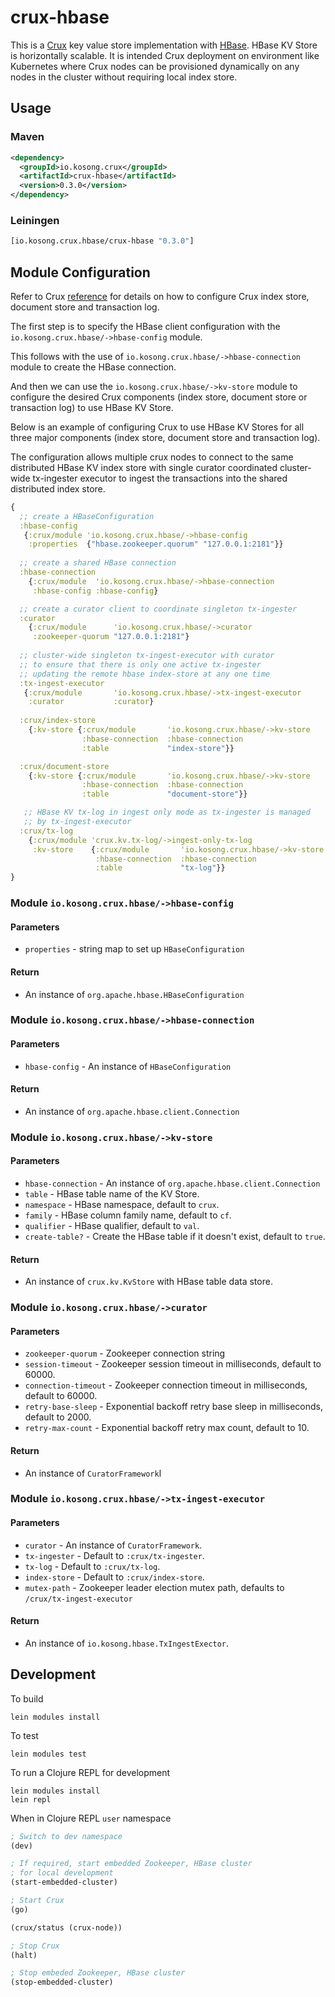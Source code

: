 # crux-hbase
This is a [Crux](https://opencrux.com) key value store implementation with
[HBase](https://hbase.apache.org). HBase KV Store is horizontally scalable.
It is intended Crux deployment on environment like Kubernetes where Crux
nodes can be provisioned dynamically on any nodes in the cluster without
requiring local index store.

## Usage

### Maven
```xml
<dependency>
  <groupId>io.kosong.crux</groupId>
  <artifactId>crux-hbase</artifactId>
  <version>0.3.0</version>
</dependency>

```
### Leiningen
```clojure
[io.kosong.crux.hbase/crux-hbase "0.3.0"]
```


## Module Configuration

Refer to Crux [reference](https://opencrux.com/reference/installation.html) for
details on how to configure Crux index store, document store and transaction log.

The first step is to specify the HBase client configuration with the
`io.kosong.crux.hbase/->hbase-config` module.

This follows with the use of
`io.kosong.crux.hbase/->hbase-connection` module to create the HBase connection.

And then we can use the `io.kosong.crux.hbase/->kv-store` module to configure
the desired Crux components (index store, document store or transaction log)
to use HBase KV Store.

Below is an example of configuring Crux to use HBase KV Stores for all three major
components (index store, document store and transaction log).

The configuration allows multiple crux nodes to connect to the same distributed
HBase KV index store with single curator coordinated cluster-wide tx-ingester
executor to ingest the transactions into the shared distributed index store.

```clojure
{
  ;; create a HBaseConfiguration
  :hbase-config
   {:crux/module 'io.kosong.crux.hbase/->hbase-config
    :properties  {"hbase.zookeeper.quorum" "127.0.0.1:2181"}}
 
  ;; create a shared HBase connection
  :hbase-connection
    {:crux/module  'io.kosong.crux.hbase/->hbase-connection
     :hbase-config :hbase-config}

  ;; create a curator client to coordinate singleton tx-ingester
  :curator
    {:crux/module      'io.kosong.crux.hbase/->curator
     :zookeeper-quorum "127.0.0.1:2181"}
 
  ;; cluster-wide singleton tx-ingest-executor with curator
  ;; to ensure that there is only one active tx-ingester
  ;; updating the remote hbase index-store at any one time
  :tx-ingest-executor
   {:crux/module       'io.kosong.crux.hbase/->tx-ingest-executor
    :curator           :curator}
 
  :crux/index-store
    {:kv-store {:crux/module       'io.kosong.crux.hbase/->kv-store
                :hbase-connection  :hbase-connection
                :table             "index-store"}}

  :crux/document-store
    {:kv-store {:crux/module       'io.kosong.crux.hbase/->kv-store
                :hbase-connection  :hbase-connection
                :table             "document-store"}}

   ;; HBase KV tx-log in ingest only mode as tx-ingester is managed
   ;; by tx-ingest-executor
  :crux/tx-log
    {:crux/module 'crux.kv.tx-log/->ingest-only-tx-log
     :kv-store    {:crux/module       'io.kosong.crux.hbase/->kv-store
                   :hbase-connection  :hbase-connection
                   :table             "tx-log"}}
}
```
### Module `io.kosong.crux.hbase/->hbase-config`
#### Parameters
- `properties` - string map to set up `HBaseConfiguration`
#### Return
- An instance of `org.apache.hbase.HBaseConfiguration`

### Module `io.kosong.crux.hbase/->hbase-connection`
#### Parameters
- `hbase-config` - An instance of `HBaseConfiguration`
#### Return
- An instance of `org.apache.hbase.client.Connection`

### Module `io.kosong.crux.hbase/->kv-store`
#### Parameters
- `hbase-connection` - An instance of `org.apache.hbase.client.Connection`
- `table` - HBase table name of the KV Store.
- `namespace` - HBase namespace, default to `crux`.
- `family` - HBase column family name, default to `cf`.
- `qualifier` - HBase qualifier, default to `val`.
- `create-table?` - Create the HBase table if it doesn't exist, default to `true`.
#### Return
- An instance of `crux.kv.KvStore` with HBase table data store.

### Module `io.kosong.crux.hbase/->curator`
#### Parameters
- `zookeeper-quorum` - Zookeeper connection string
- `session-timeout` - Zookeeper session timeout in milliseconds, default to 60000.
- `connection-timeout` - Zookeeper connection timeout in milliseconds, default to 60000.
- `retry-base-sleep` - Exponential backoff retry base sleep in milliseconds, default to 2000.
- `retry-max-count` - Exponential backoff retry max count, default to 10.
#### Return
- An instance of `CuratorFramework`l


### Module `io.kosong.crux.hbase/->tx-ingest-executor`
#### Parameters
- `curator` - An instance of `CuratorFramework`.
- `tx-ingester` - Default to `:crux/tx-ingester`.
- `tx-log` - Default to `:crux/tx-log`.
- `index-store` - Default to `:crux/index-store`.
- `mutex-path` - Zookeeper leader election mutex path, defaults to `/crux/tx-ingest-executor`
#### Return
- An instance of `io.kosong.hbase.TxIngestExector`.



## Development

To build
``` shell script
lein modules install
```

To test
``` shell script
lein modules test
```

To run a Clojure REPL for development
```shell script
lein modules install
lein repl
```
When in Clojure REPL `user` namespace

```clojure
; Switch to dev namespace
(dev)

; If required, start embedded Zookeeper, HBase cluster
; for local development
(start-embedded-cluster)

; Start Crux
(go)

(crux/status (crux-node))

; Stop Crux
(halt)

; Stop embeded Zookeeper, HBase cluster
(stop-embedded-cluster)
```
